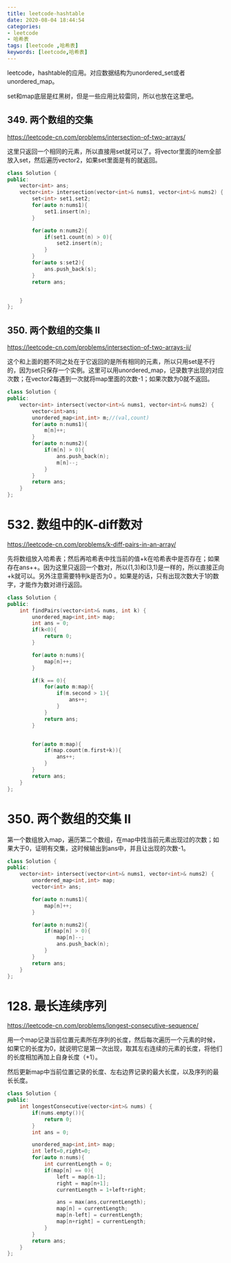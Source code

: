 ```yaml
---
title: leetcode-hashtable
date: 2020-08-04 18:44:54
categories: 
- leetcode
- 哈希表
tags: [leetcode ,哈希表]
keywords: [leetcode,哈希表]
---
```

leetcode，hashtable的应用。对应数据结构为unordered_set或者unordered_map。

set和map底层是红黑树，但是一些应用比较雷同，所以也放在这里吧。
<!---more--->

## 349. 两个数组的交集
https://leetcode-cn.com/problems/intersection-of-two-arrays/

这里只返回一个相同的元素，所以直接用set就可以了。将vector里面的item全部放入set，然后遍历vector2，如果set里面是有的就返回。

```C++
class Solution {
public:
    vector<int> ans;
    vector<int> intersection(vector<int>& nums1, vector<int>& nums2) {
        set<int> set1,set2;
        for(auto n:nums1){
            set1.insert(n);
        }

        for(auto n:nums2){
            if(set1.count(n) > 0){
                set2.insert(n);
            }
        }
        for(auto s:set2){
            ans.push_back(s);
        }
        return ans;


    }
};
```

## 350. 两个数组的交集 II
https://leetcode-cn.com/problems/intersection-of-two-arrays-ii/

这个和上面的题不同之处在于它返回的是所有相同的元素，所以只用set是不行的，因为set只保存一个实例。这里可以用unordered_map，记录数字出现的对应次数；在vector2每遇到一次就将map里面的次数-1；如果次数为0就不返回。

```C++
class Solution {
public:
    vector<int> intersect(vector<int>& nums1, vector<int>& nums2) {
        vector<int>ans;
        unordered_map<int,int> m;//(val,count)
        for(auto n:nums1){
            m[n]++;
        }
        for(auto n:nums2){
            if(m[n] > 0){
                ans.push_back(n);
                m[n]--;
            }
        }
        return ans;
    }
};
```

# 532. 数组中的K-diff数对
https://leetcode-cn.com/problems/k-diff-pairs-in-an-array/

先将数组放入哈希表；然后再哈希表中找当前的值+k在哈希表中是否存在；如果存在ans++。因为这里只返回一个数对，所以(1,3)和(3,1)是一样的，所以直接正向+k就可以。另外注意需要特判k是否为0 。如果是的话，只有出现次数大于1的数字，才能作为数对进行返回。

```C++
class Solution {
public:
    int findPairs(vector<int>& nums, int k) {
        unordered_map<int,int> map;
        int ans = 0;
        if(k<0){
            return 0;
        }

        for(auto n:nums){
            map[n]++;
        }

        if(k == 0){
            for(auto m:map){
                if(m.second > 1){
                    ans++;
                }
            }
            return ans;
        }


        for(auto m:map){
            if(map.count(m.first+k)){
                ans++;
            }
        }
        return ans;
    }
};
```

# 350. 两个数组的交集 II
第一个数组放入map，遍历第二个数组，在map中找当前元素出现过的次数；如果大于0，证明有交集，这时候输出到ans中，并且让出现的次数-1。

```C++
class Solution {
public:
    vector<int> intersect(vector<int>& nums1, vector<int>& nums2) {
        unordered_map<int,int> map;
        vector<int> ans;

        for(auto n:nums1){
            map[n]++;
        }

        for(auto n:nums2){
            if(map[n] > 0){
                map[n]--;
                ans.push_back(n);
            }
        }
        return ans;
    }
};
```

# 128. 最长连续序列
https://leetcode-cn.com/problems/longest-consecutive-sequence/

用一个map记录当前位置元素所在序列的长度，然后每次遍历一个元素的时候，如果它的长度为0，就说明它是第一次出现，取其左右连续的元素的长度，将他们的长度相加再加上自身长度（+1）。

然后更新map中当前位置记录的长度、左右边界记录的最大长度，以及序列的最长长度。

```C++
class Solution {
public:
    int longestConsecutive(vector<int>& nums) {
        if(nums.empty()){
            return 0;
        }
        int ans = 0;

        unordered_map<int,int> map;
        int left=0,right=0;
        for(auto n:nums){
            int currentLength = 0;
            if(map[n] == 0){
                left = map[n-1];
                right = map[n+1];
                currentLength = 1+left+right;

                ans = max(ans,currentLength);
                map[n] = currentLength;
                map[n-left] = currentLength;
                map[n+right] = currentLength;
            }
        }
        return ans;
    }
};
```